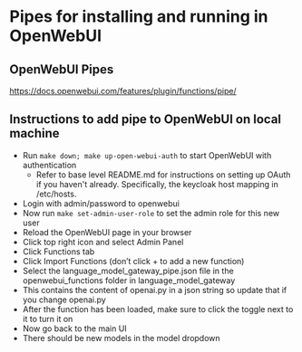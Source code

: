 # Pipes for installing and running in OpenWebUI

## OpenWebUI Pipes
https://docs.openwebui.com/features/plugin/functions/pipe/

## Instructions to add pipe to OpenWebUI on local machine
- Run `make down; make up-open-webui-auth` to start OpenWebUI with authentication
  - Refer to base level README.md for instructions on setting up OAuth if you haven't already. Specifically, the keycloak host mapping in /etc/hosts.
- Login with admin/password to openwebui 
- Now run `make set-admin-user-role` to set the admin role for this new user
- Reload the OpenWebUI page in your browser
- Click top right icon and select Admin Panel
- Click Functions tab
- Click Import Functions (don’t click + to add a new function)
- Select the language_model_gateway_pipe.json file in the openwebui_functions folder in language_model_gateway 
- This contains the content of openai.py in a json string so update that if you change openai.py
- After the function has been loaded, make sure to click the toggle next to it to turn it on
- Now go back to the main UI
- There should be new models in the model dropdown